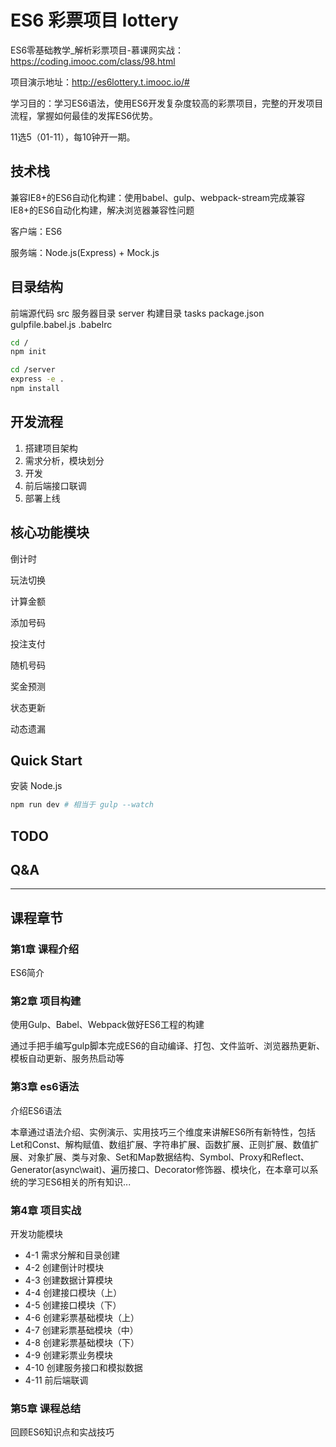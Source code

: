 # ES6 彩票项目 lottery

ES6零基础教学_解析彩票项目-慕课网实战：https://coding.imooc.com/class/98.html

项目演示地址：http://es6lottery.t.imooc.io/#

学习目的：学习ES6语法，使用ES6开发复杂度较高的彩票项目，完整的开发项目流程，掌握如何最佳的发挥ES6优势。

11选5（01-11），每10钟开一期。

## 技术栈

兼容IE8+的ES6自动化构建：使用babel、gulp、webpack-stream完成兼容IE8+的ES6自动化构建，解决浏览器兼容性问题

客户端：ES6

服务端：Node.js(Express) + Mock.js

## 目录结构

前端源代码 src
服务器目录 server
构建目录 tasks
package.json
gulpfile.babel.js
.babelrc

```sh
cd /
npm init

cd /server
express -e .
npm install
```

## 开发流程

1. 搭建项目架构
2. 需求分析，模块划分
3. 开发
4. 前后端接口联调
5. 部署上线

## 核心功能模块

倒计时

玩法切换

计算金额

添加号码

投注支付

随机号码

奖金预测

状态更新

动态遗漏

## Quick Start

安装 Node.js

```sh
npm run dev # 相当于 gulp --watch
```

## TODO

## Q&A

---

## 课程章节

### 第1章 课程介绍

ES6简介

### 第2章 项目构建

使用Gulp、Babel、Webpack做好ES6工程的构建

通过手把手编写gulp脚本完成ES6的自动编译、打包、文件监听、浏览器热更新、模板自动更新、服务热启动等

### 第3章 es6语法

介绍ES6语法

本章通过语法介绍、实例演示、实用技巧三个维度来讲解ES6所有新特性，包括Let和Const、解构赋值、数组扩展、字符串扩展、函数扩展、正则扩展、数值扩展、对象扩展、类与对象、Set和Map数据结构、Symbol、Proxy和Reflect、Generator(async\wait)、遍历接口、Decorator修饰器、模块化，在本章可以系统的学习ES6相关的所有知识...

### 第4章 项目实战

开发功能模块

- 4-1 需求分解和目录创建
- 4-2 创建倒计时模块
- 4-3 创建数据计算模块
- 4-4 创建接口模块（上）
- 4-5 创建接口模块（下）
- 4-6 创建彩票基础模块（上）
- 4-7 创建彩票基础模块（中）
- 4-8 创建彩票基础模块（下）
- 4-9 创建彩票业务模块
- 4-10 创建服务接口和模拟数据
- 4-11 前后端联调

### 第5章 课程总结

回顾ES6知识点和实战技巧
